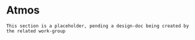 # Atmos

```admonish warning "Attention: Placeholder!"
This section is a placeholder, pending a design-doc being created by the related work-group
```